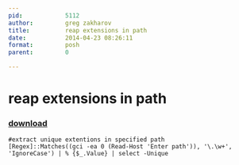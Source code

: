 ```yaml
---
pid:            5112
author:         greg zakharov
title:          reap extensions in path
date:           2014-04-23 08:26:11
format:         posh
parent:         0

---
```


# reap extensions in path

### [download](//scripts/5112.ps1)



```posh
#extract unique extentions in specified path
[Regex]::Matches((gci -ea 0 (Read-Host 'Enter path')), '\.\w+', 'IgnoreCase') | % {$_.Value} | select -Unique
```
